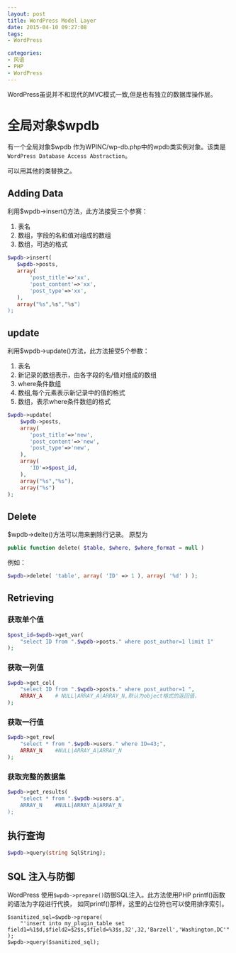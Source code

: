 ```yaml
---
layout: post
title: WordPress Model Layer
date: 2015-04-10 09:27:08
tags:
- WordPress

categories:
- 风语
- PHP
- WordPress
---
```



WordPress虽说并不和现代的MVC模式一致,但是也有独立的数据库操作层。

# 全局对象$wpdb

有一个全局对象$wpdb 作为WPINC/wp-db.php中的wpdb类实例对象。该类是
` WordPress Database Access Abstraction`。

可以用其他的类替换之。

## Adding Data 

利用$wpdb->insert()方法，此方法接受三个参赛：

1. 表名
2. 数组，字段的名和值对组成的数组
3. 数组，可选的格式

```PHP
$wpdb->insert(
   $wpdb->posts,
   array(
       'post_title'=>'xx',
       'post_content'=>'xx',
       'post_type'=>'xx',
   ),
   array("%s",%s","%s")
);
```

## update

利用$wpdb->update()方法，此方法接受5个参数：

1. 表名 
2. 新记录的数组表示，由各字段的名/值对组成的数组
3. where条件数组 
4. 数组,每个元素表示新记录中的值的格式
5. 数组，表示where条件数组的格式

```PHP
$wpdb->update(
    $wpdb->posts,
    array(
       'post_title'=>'new',
       'post_content'=>'new',
       'post_type'=>'new',
    ),
    array(
       'ID'=>$post_id,
    ),
    array("%s","%s"),
    array("%s")
);
```


## Delete
 
$wpdb->delte()方法可以用来删除行记录。 原型为
```PHP
public function delete( $table, $where, $where_format = null ) 
```
例如：
```PHP
$wpdb->delete( 'table', array( 'ID' => 1 ), array( '%d' ) );
```

## Retrieving


### 获取单个值
 

```PHP
$post_id=$wpdb->get_var(
    "select ID from ".$wpdb->posts." where post_author=1 limit 1"
);
```

### 获取一列值

```PHP
$wpdb->get_col(
    "select ID from ".$wpdb->posts." where post_author=1 ",
    ARRAY_A    # NULL|ARRAY_A|ARRAY_N,默认为object格式的返回值，
);
```

### 获取一行值

```PHP
$wpdb->get_row(
    "select * from ".$wpdb->users." where ID=43;",
    ARRAY_N    #NULL|ARRAY_A|ARRAY_N
);
```

### 获取完整的数据集

```PHP
$wpdb->get_results(
    "select * from ".$wpdb->users.a",
    ARRAY_N    #NULL|ARRAY_A|ARRAY_N
);
```

## 执行查询

```PHP
$wpdb->query(string SqlString);
```

## SQL 注入与防御

WordPress 使用`$wpdb->prepare()`防御SQL注入。此方法使用PHP printf()函数的语法为字段进行代换，
如同printf()那样，这里的占位符也可以使用排序索引。

```
$sanitized_sql=$wpdb->prepare(
    "'insert into my_plugin_table set field1=%1$d,$field2=$2$s,$field=%3$s,32',32,'Barzell','Washington,DC'"
);
$wpdb->query($sanitized_sql);
```



